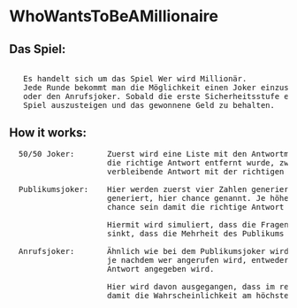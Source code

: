 # WhoWantsToBeAMillionaire

## Das Spiel:
<pre>   
   Es handelt sich um das Spiel Wer wird Millionär.
   Jede Runde bekommt man die Möglichkeit einen Joker einzusetzen: Entweder den 50/50-Joker, den Publikumsjoker 
   oder den Anrufsjoker. Sobald die erste Sicherheitsstufe erreicht ist bekommt man die Möglichkeit aus dem 
   Spiel auszusteigen und das gewonnene Geld zu behalten.
</pre>
## How it works:
  <pre>
  50/50 Joker:       Zuerst wird eine Liste mit den Antwortmöglichkeiten erstellt. Anschließend werden, nachdem 
                     die richtige Antwort entfernt wurde, zwei zufällige Zahlen entfernt. Dann werden die 
                     verbleibende Antwort mit der richtigen Antwort ausgegeben.
               
  Publikumsjoker:    Hier werden zuerst vier Zahlen generiert, die zusammen 100 ergeben. Dann wird eine weitere Zahl 
                     generiert, hier chance genannt. Je höher die Runde in der man sich befindet, desto höher muss 
                     chance sein damit die richtige Antwort der höchsten Prozentzahl zugewiesen wird. 
                     
                     Hiermit wird simuliert, dass die Fragen pro Runde schwerer werden und damit die Wahrscheinlichkeit 
                     sinkt, dass die Mehrheit des Publikums die richtige Antwort kennt.
                  
  Anrufsjoker:       Ähnlich wie bei dem Publikumsjoker wird wieder eine zufällige Zahl zwischen 1 - 100 erstellt, welche 
                     je nachdem wer angerufen wird, entweder größer als 50, 40 oder 10 sein muss, damit die richtige 
                     Antwort angegeben wird. 
                     
                     Hier wird davon ausgegangen, dass im realen Leben der Lehrer das höchste Wissen hat und 
                     damit die Wahrscheinlichkeit am höchsten ist, dass dieser die richtige Antwort kennt.
</pre>

